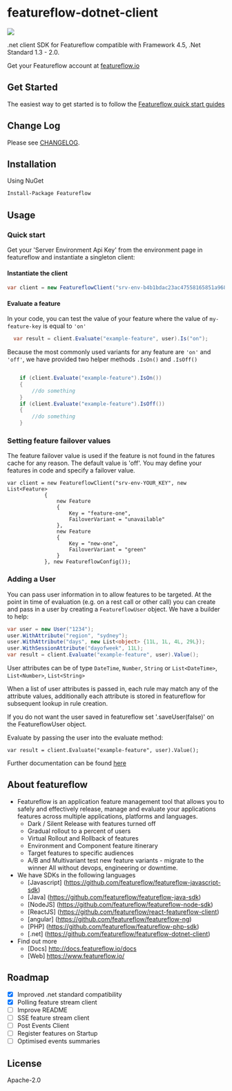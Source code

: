 # featureflow-dotnet-client
[![][dependency-img]][dependency-url]

.net client SDK for Featureflow compatible with Framework 4.5, .Net Standard 1.3 - 2.0.

Get your Featureflow account at [featureflow.io](http://www.featureflow.io)

## Get Started

The easiest way to get started is to follow the [Featureflow quick start guides](http://docs.featureflow.io/docs)

## Change Log

Please see [CHANGELOG](https://github.com/featureflow/featureflow-dotnet-sdk/blob/master/CHANGELOG.md).

## Installation

Using NuGet
```xml
Install-Package Featureflow
```

## Usage

### Quick start

Get your 'Server Environment Api Key' from the environment page in featureflow and instantiate a singleton client:
#### Instantiate the client
```c#
var client = new FeatureflowClient("srv-env-b4b1bdac23ac47558165851a96899019"); //

```
#### Evaluate a feature
In your code, you can test the value of your feature where the value of `my-feature-key` is equal to `'on'` 
```c#
  var result = client.Evaluate("example-feature", user).Is("on");

```

Because the most commonly used variants for any feature are `'on'` and `'off'`, we have provided two helper methods `.IsOn()` and `.IsOff()`

```c#

    if (client.Evaluate("example-feature").IsOn())
    {
	    //do something
    }
    if (client.Evaluate("example-feature").IsOff())
    {
	    //do something
    }    
```
### Setting feature failover values

The feature failover value is used if the feature is not found in the fatures cache for any reason.
The default value is 'off'. You may define your features in code and specify a failover value.
```
var client = new FeatureflowClient("srv-env-YOUR_KEY", new List<Feature>
		    {
			    new Feature
			    {
				    Key = "feature-one",
				    FailoverVariant = "unavailable"
			    },
			    new Feature
			    {
				    Key = "new-one",
				    FailoverVariant = "green"
			    }
		    }, new FeatureflowConfig());

```


### Adding a User
You can pass user information in to allow features to be targeted.
At the point in time of evaluation (e.g. on a rest call or other call) you can create and pass in a user by creating a `FeatureflowUser` object. We have a builder to help:

```c#
var user = new User("1234");
user.WithAttribute("region", "sydney");
user.WithAttribute("days", new List<object> {11L, 1L, 4L, 29L});
user.WithSessionAttribute("dayofweek", 11L);
var result = client.Evaluate("example-feature", user).Value();
```
User attributes can be of type `DateTime`, `Number`, `String` or `List<DateTime>`, `List<Number>`, `List<String>`

When a list of user attributes is passed in, each rule may match any of the attribute values, additionally each attribute is stored in featureflow for subsequent lookup in rule creation.

If you do not want the user saved in featureflow set '.saveUser(false)' on the FeatureflowUser object.
 
Evaluate by passing the user into the evaluate method:

```
var result = client.Evaluate("example-feature", user).Value();

```


Further documentation can be found [here](http://docs.featureflow.io/docs)


## About featureflow
* Featureflow is an application feature management tool that allows you to safely and effectively release, manage and evaluate your applications features across multiple applications, platforms and languages.
    * Dark / Silent Release with features turned off
    * Gradual rollout to a percent of users
    * Virtual Rollout and Rollback of features
    * Environment and Component feature itinerary
    * Target features to specific audiences
    * A/B and Multivariant test new feature variants - migrate to the winner
    All without devops, engineering or downtime.
* We have SDKs in the following languages
    * [Javascript] (https://github.com/featureflow/featureflow-javascript-sdk)
    * [Java] (https://github.com/featureflow/featureflow-java-sdk)
    * [NodeJS] (https://github.com/featureflow/featureflow-node-sdk)
    * [ReactJS] (https://github.com/featureflow/react-featureflow-client)
    * [angular] (https://github.com/featureflow/featureflow-ng)
    * [PHP] (https://github.com/featureflow/featureflow-php-sdk)
    * [.net] (https://github.com/featureflow/featureflow-dotnet-client)
* Find out more
    * [Docs] http://docs.featureflow.io/docs
    * [Web] https://www.featureflow.io/     


## Roadmap
- [x] Improved .net standard compatibility
- [x] Polling feature stream client
- [ ] Improve README
- [ ] SSE feature stream client
- [ ] Post Events Client
- [ ] Register features on Startup
- [ ] Optimised events summaries

## License

Apache-2.0

[dependency-url]: https://www.featureflow.io
[dependency-img]: https://www.featureflow.io/wp-content/uploads/2016/12/featureflow-web.png
